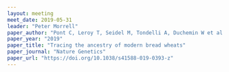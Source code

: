 ```yaml
---
layout: meeting
meet_date: 2019-05-31
leader: "Peter Morrell"
paper_author: "Pont C, Leroy T, Seidel M, Tondelli A, Duchemin W et al."
paper_year: "2019"
paper_title: "Tracing the ancestry of modern bread wheats"
paper_journal: "Nature Genetics"
paper_url: "https://doi.org/10.1038/s41588-019-0393-z"
---
```

